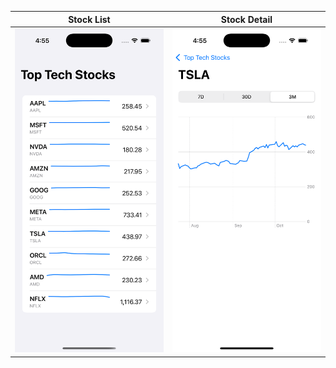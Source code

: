| Stock List | Stock Detail |
|------------|--------------|
| ![Stock List](list.png) | ![Stock Detail](detail.png) |
